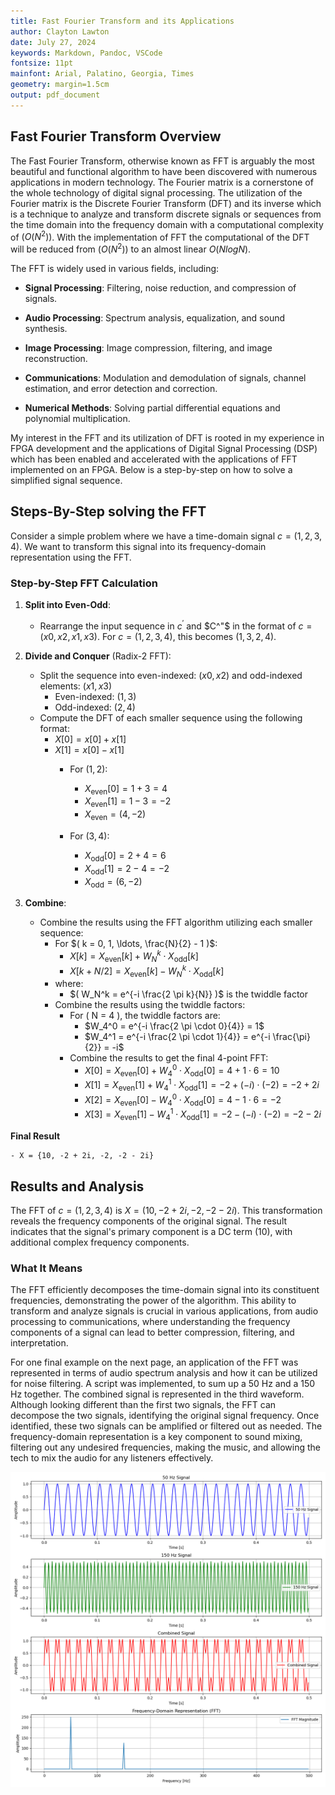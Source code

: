 ```yaml
---
title: Fast Fourier Transform and its Applications
author: Clayton Lawton
date: July 27, 2024
keywords: Markdown, Pandoc, VSCode
fontsize: 11pt
mainfont: Arial, Palatino, Georgia, Times
geometry: margin=1.5cm
output: pdf_document
---
```


## Fast Fourier Transform Overview

The Fast Fourier Transform, otherwise known as FFT is arguably the most beautiful and functional algorithm to have been discovered with numerous applications in modern technology.
The Fourier matrix is a cornerstone of the whole technology of digital signal processing. 
The utilization of the Fourier matrix is the Discrete Fourier Transform (DFT) and its inverse which is a technique to analyze and transform discrete signals or sequences from the time domain into the frequency domain with a computational complexity of $(O(N^2))$. 
With the implementation of FFT the computational of the DFT will be reduced from $(O(N^2))$ to an almost linear $O(NlogN)$.

The FFT is widely used in various fields, including:

- **Signal Processing**: Filtering, noise reduction, and compression of signals.

- **Audio Processing**: Spectrum analysis, equalization, and sound synthesis.

- **Image Processing**: Image compression, filtering, and image reconstruction.

- **Communications**: Modulation and demodulation of signals, channel estimation, and error detection and correction.

- **Numerical Methods**: Solving partial differential equations and polynomial multiplication.

My interest in the FFT and its utilization of DFT is rooted in my experience in FPGA development and the applications of Digital Signal Processing (DSP) which has been enabled and accelerated with the applications of FFT implemented on an FPGA. Below is a step-by-step on how to solve a simplified signal sequence.

## Steps-By-Step solving the FFT

Consider a simple problem where we have a time-domain signal $c = (1, 2, 3, 4)$. We want to transform this signal into its frequency-domain representation using the FFT.

### Step-by-Step FFT Calculation

1. **Split into Even-Odd**:
    - Rearrange the input sequence in $c^\prime$ and $C^"$ in the format of $c = (x0, x2, x1, x3)$. For $c = (1, 2, 3, 4)$, this becomes $(1, 3, 2, 4)$.

2. **Divide and Conquer** (Radix-2 FFT):
    - Split the sequence into even-indexed: $(x0, x2)$ and odd-indexed elements: $(x1, x3)$
        - Even-indexed: $(1, 3)$
        - Odd-indexed: $(2, 4)$
    - Compute the DFT of each smaller sequence using the following format:
        - $X[0] = x[0] + x[1]$
        - $X[1] = x[0] - x[1]$
            - For $(1, 2)$: 
                - $X_{\text{even}}[0] = 1 + 3 = 4$ 
                - $X_{\text{even}}[1] = 1 - 3 = -2$
                - $X_{\text{even}} = (4, -2)$

            - For $(3, 4)$: 
                - $X_{\text{odd}}[0] = 2 + 4 = 6$ 
                - $X_{\text{odd}}[1] = 2 - 4 = -2$
                - $X_{\text{odd}} = (6, -2)$

3. **Combine**:
    - Combine the results using the FFT algorithm utilizing each smaller sequence:
        - For $( k = 0, 1, \ldots, \frac{N}{2} - 1 )$:
            - $X[k] = X_{\text{even}}[k] + W_N^k \cdot X_{\text{odd}}[k]$
            - $X[k + N/2] = X_{\text{even}}[k] - W_N^k \cdot X_{\text{odd}}[k]$
        - where:
            - $( W_N^k = e^{-i \frac{2 \pi k}{N}} )$ is the twiddle factor
        - Combine the results using the twiddle factors:
            - For \( N = 4 \), the twiddle factors are:
                - $W_4^0 = e^{-i \frac{2 \pi \cdot 0}{4}} = 1$
                - $W_4^1 = e^{-i \frac{2 \pi \cdot 1}{4}} = e^{-i \frac{\pi}{2}} = -i$
            - Combine the results to get the final 4-point FFT:
                - $X[0] = X_{\text{even}}[0] + W_4^0 \cdot X_{\text{odd}}[0] = 4 + 1 \cdot 6 = 10$
                - $X[1] = X_{\text{even}}[1] + W_4^1 \cdot X_{\text{odd}}[1] = -2 + (-i) \cdot (-2) = -2 + 2i$
                - $X[2] = X_{\text{even}}[0] - W_4^0 \cdot X_{\text{odd}}[0] = 4 - 1 \cdot 6 = -2$
                - $X[3] = X_{\text{even}}[1] - W_4^1 \cdot X_{\text{odd}}[1] = -2 - (-i) \cdot (-2) = -2 - 2i$

**Final Result**

    - X = {10, -2 + 2i, -2, -2 - 2i}

## Results and Analysis

The FFT of $c = (1, 2, 3, 4)$ is $X = (10, -2 + 2i, -2, -2 - 2i)$. This transformation reveals the frequency components of the original signal. The result indicates that the signal's primary component is a DC term (10), with additional complex frequency components. 

### What It Means

The FFT efficiently decomposes the time-domain signal into its constituent frequencies, demonstrating the power of the algorithm. This ability to transform and analyze signals is crucial in various applications, from audio processing to communications, where understanding the frequency components of a signal can lead to better compression, filtering, and interpretation.

For one final example on the next page, an application of the FFT was represented in terms of audio spectrum analysis and how it can be utilized for noise filtering. A script was implemented, to sum up a 50 Hz and a 150 Hz together. The combined signal is represented in the third waveform. Although looking different than the first two signals, the FFT can decompose the two signals, identifying the original signal frequency. Once identified, these two signals can be amplified or filtered out as needed. The frequency-domain representation is a key component to sound mixing, filtering out any undesired frequencies, making the music, and allowing the tech to mix the audio for any listeners effectively.

![Freq. 50 Hz and 150 Hz Decomposition](project_fft.png)


